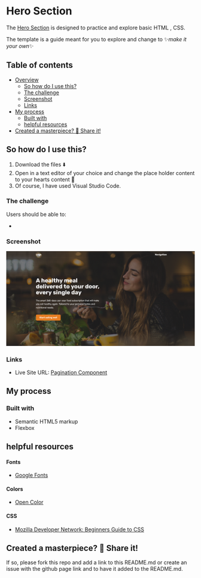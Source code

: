 # Hero Section

The [Hero Section](https://farhdibehnamdev.github.io/Hero-Section/) is designed to practice and explore basic HTML , CSS.

The template is a guide meant for you to explore and change to ✨*make it your own*✨

## Table of contents

- [Overview](#overview)
  - [So how do I use this?](#So-how-do-I-use-this)
  - [The challenge](#the-challenge)
  - [Screenshot](#screenshot)
  - [Links](#links)
- [My process](#my-process)
  - [Built with](#built-with)
  - [helpful resources](#helpful-resources)
- [Created a masterpiece? 🎨 Share it!](#Created-a-masterpiece)

## So how do I use this?

1. Download the files ⬇️
2. Open in a text editor of your choice and change the place holder content to your hearts content 💛
3. Of course, I have used Visual Studio Code.

### The challenge

Users should be able to:

-

### Screenshot

![](./hero-section.jpg)

### Links

- Live Site URL: [Pagination Component](https://farhdibehnamdev.github.io/Hero-Section/)

## My process

### Built with

- Semantic HTML5 markup
- Flexbox

## helpful resources

#### Fonts

- [Google Fonts](https://fonts.googleapis.com/css2?family=Inter)

#### Colors

- [Open Color](https://yeun.github.io/open-color/)

#### CSS

- [Mozilla Developer Network: Beginners Guide to CSS](https://developer.mozilla.org/en-US/docs/Learn/CSS/Introduction_to_CSS)

## Created a masterpiece? 🎨 Share it!

If so, please fork this repo and add a link to this README.md or create an issue with the github page link and to have it added to the README.md.
